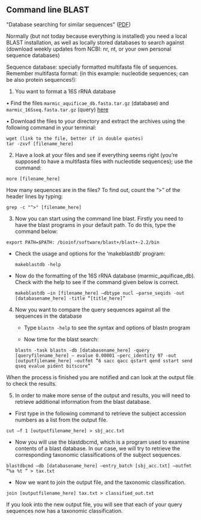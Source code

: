 ## Command line BLAST

"Database searching for similar sequences" ([PDF](https://github.com/hseifert/MarMic_BioInf_Teaching/blob/master/BLAST/Database_Searching_for_Similar_Sequences.pdf))

Normally (but not today because everything is installed) you need a local BLAST installation, as well as locally stored databases to search against (download weekly updates from NCBI: nr, nt, or your own personal sequence databases)

Sequence database: specially formatted multifasta file of sequences. Remember multifasta format: (in this example: nucleotide sequences; can be also protein sequences!):

1. You want to format a 16S rRNA database

  • Find the files `marmic_aquificae_db.fasta.tar.gz` (database) and `marmic_16Sseq.fasta.tar.gz` (query) [here](https://github.com/hseifert/MarMic_BioInf_Teaching/tree/master/BLAST/data)

  • Download the files to your directory and extract the archives using the following command in your terminal:

  ```
  wget (link to the file, better if in double quotes)
  tar -zxvf [filename_here]
  ```

2. Have a look at your files and see if everything seems right (you’re supposed to have a multifasta files with nucleotide sequences); use the command:

  `more [filename_here]`

  How many sequences are in the files? To find out, count the “>” of the header lines by typing:

  `grep -c "^>" [filename_here]`

3. Now you can start using the command line blast. Firstly you need to have the blast programs in your default path. To do this, type the command below:

  `export PATH=$PATH: /bioinf/software/blast+/blast+-2.2/bin`

  - Check the usage and options for the ‘makeblastdb’ program:

    `makeblastdb -help`

  - Now do the formatting of the 16S rRNA database (marmic_aquificae_db). Check with the help to see if the command given below is correct.

    `makeblastdb –in [filename_here] –dbtype nucl –parse_seqids -out [databasename_here] -title “[title_here]”`

4. Now you want to compare the query sequences against all the sequences in the database

    - Type `blastn -help` to see the syntax and options of blastn program

    - Now time for the blast search:

    `blastn -task blastn -db [databasename_here] -query [queryfilename_here] – evalue 0.00001 –perc_identity 97 -out [outputfilename_here] –outfmt “6 sacc qacc qstart qend sstart send qseq evalue pident bitscore”`

  When the process is finished you are notified and can look at the output file to check the results.

5. In order to make more sense of the output and results, you will need to retrieve additional information from the blast database.

  - First type in the following command to retrieve the subject accession numbers as a list from the output file.

  `cut –f 1 [outputfilename_here] > sbj_acc.txt`

  - Now you will use the blastdbcmd, which is a program used to examine contents of a blast database. In our case, we will try to retrieve the corresponding taxonomic classifications of the subject sequences.

  `blastdbcmd –db [databasename_here] –entry_batch [sbj_acc.txt] –outfmt “%a %t ” > tax.txt`

  - Now we want to join the output file, and the taxonomic classification.

  `join [outputfilename_here] tax.txt > classified_out.txt`

If you look into the new output file, you will see that each of your query sequences now has a taxonomic classification.
